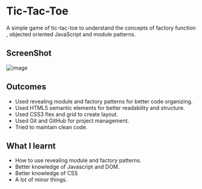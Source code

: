 # Tic-Tac-Toe
A simple game of tic-tac-toe to understand the concepts of factory function , objected oriented JavaScript and module patterns.
## ScreenShot
![image](https://github.com/AJAHN1999/Tic-Tac-Toe/assets/103020052/36abcb8b-e8b7-4258-bfc2-668560ebcde3)
## Outcomes
* Used revealing module and factory patterns for better code organizing.
* Used HTML5 semantic elements for better readability and structure.
* Used CSS3 flex and grid to create layout.
* Used Git and GitHub for project management.
* Tried to maintain clean code.
## What I learnt
* How to use revealing module and factory patterns.
* Better knowledge of Javascript and DOM.
* Better knowledge of CSS
* A lot of minor things.

